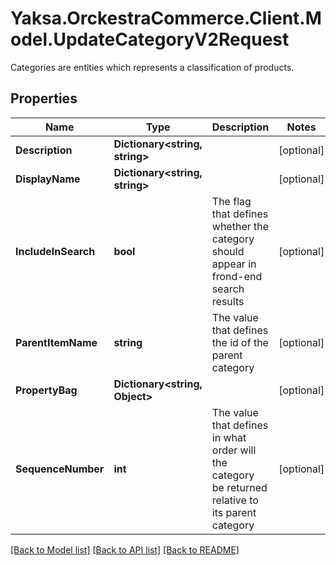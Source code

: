 # Yaksa.OrckestraCommerce.Client.Model.UpdateCategoryV2Request
Categories are entities which represents a classification of products.

## Properties

Name | Type | Description | Notes
------------ | ------------- | ------------- | -------------
**Description** | **Dictionary&lt;string, string&gt;** |  | [optional] 
**DisplayName** | **Dictionary&lt;string, string&gt;** |  | [optional] 
**IncludeInSearch** | **bool** | The flag that defines whether the category should appear in frond-end search results | [optional] 
**ParentItemName** | **string** | The value that defines the id of the parent category | [optional] 
**PropertyBag** | **Dictionary&lt;string, Object&gt;** |  | [optional] 
**SequenceNumber** | **int** | The value that defines in what order will the category be returned relative to its parent category | [optional] 

[[Back to Model list]](../README.md#documentation-for-models) [[Back to API list]](../README.md#documentation-for-api-endpoints) [[Back to README]](../README.md)

